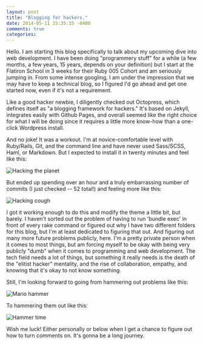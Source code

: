 ```yaml
---
layout: post
title: "Blogging for hackers."
date: 2014-05-11 15:35:15 -0400
comments: true
categories: 
---
```



Hello. I am starting this blog specifically to talk about my upcoming dive into web development. I have been doing "programmery stuff" for a while (a few months, a few years, 15 years, depends on your definition) but I start at the Flatiron School in 3 weeks for their Ruby 005 Cohort and am seriously jumping in. From some intense googling, I am under the impression that we may have to keep a technical blog, so I figured I'd go ahead and get one started now, even if it's not a requirement. 

Like a good hacker newbie, I diligently checked out Octopress, which defines itself as "a blogging framework for hackers." It's based on Jekyll, integrates easily with Github Pages, and overall seemed like the right choice for what I will be doing since it requires a little more know-how than a one-click Wordpress install. 

And no joke! It was a workout. I'm at novice-comfortable level with Ruby/Rails, Git, and the command line and have never used Sass/SCSS, Haml, or Markdown. But I expected to install it in twenty minutes and feel like this:

![Hacking the planet](http://37.media.tumblr.com/67251c0e29d86a669149105bf1abf00b/tumblr_msxaxuidVy1shab7zo1_500.gif)

But ended up spending over an hour and a truly embarrassing number of commits (I just checked -- 52 total!) and feeling more like this:

![Hacking cough](http://i.kinja-img.com/gawker-media/image/upload/s--PZD0YHjX--/hgcxrafqyfevwmtsngsq.gif)

I got it working enough to do this and modify the theme a little bit, but barely. I haven't sorted out the problem of having to run 'bundle exec' in front of every rake command or figured out why I have two different folders for this blog, but I'm at least dedicated to figuring that out. And figuring out many more future problems publicly, here. I'm a pretty private person when it comes to most things, but am forcing myself to be okay with being very publicly "dumb" when it comes to programming and web development. The tech field needs a lot of things, but something it really needs is the death of the "elitist hacker" mentality, and the rise of collaboration, empathy, and knowing that it's okay to not know something.

Still, I'm looking forward to going from hammering out problems like this:

![Mario hammer](http://files.gamebanana.com/img/ico/sprays/mario_hammer.gif)

To hammering them out like this:

![Hammer time](http://fireden.net/4chan/images.4chan.org//vg/src/1362844057459.gif)

Wish me luck! Either personally or below when I get a chance to figure out how to turn comments on. It's gonna be a long journey.
